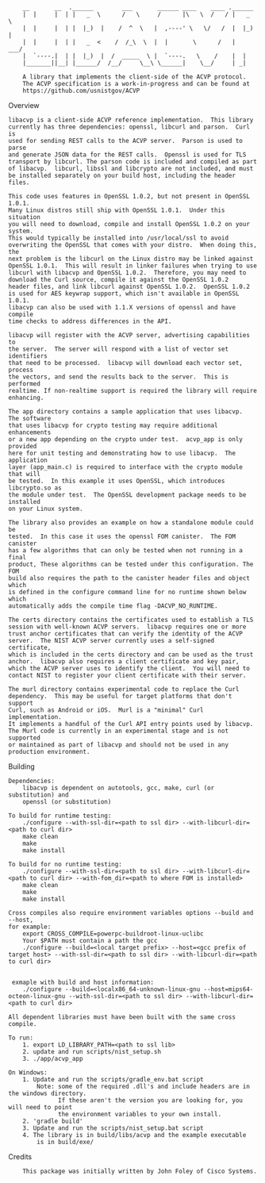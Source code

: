         __       __  .______        ___       ______ ____    ____ .______
        |  |     |  | |   _  \      /   \     /      |\   \  /   / |   _  \
        |  |     |  | |  |_)  |    /  ^  \   |  ,----' \   \/   /  |  |_)  |
        |  |     |  | |   _  <    /  /_\  \  |  |       \      /   |   ___/
        |  `----.|  | |  |_)  |  /  _____  \ |  `----.   \    /    |  |
        |_______||__| |______/  /__/     \__\ \______|    \__/     | _|   

        A library that implements the client-side of the ACVP protocol.
        The ACVP specification is a work-in-progress and can be found at
        https://github.com/usnistgov/ACVP


Overview

    libacvp is a client-side ACVP reference implementation.  This library 
    currently has three dependencies: openssl, libcurl and parson.  Curl is
    used for sending REST calls to the ACVP server.  Parson is used to parse
    and generate JSON data for the REST calls.  Openssl is used for TLS
    transport by libcurl. The parson code is included and compiled as part
    of libacvp.  libcurl, libssl and libcrypto are not included, and must
    be installed separately on your build host, including the header files.

    This code uses features in OpenSSL 1.0.2, but not present in OpenSSL 1.0.1.
    Many Linux distros still ship with OpenSSL 1.0.1.  Under this situation
    you will need to download, compile and install OpenSSL 1.0.2 on your system.
    This would typically be installed into /usr/local/ssl to avoid
    overwriting the OpenSSL that comes with your distro.  When doing this, the
    next problem is the libcurl on the Linux distro may be linked against
    OpenSSL 1.0.1.  This will result in linker failures when trying to use
    libcurl with libacvp and OpenSSL 1.0.2.  Therefore, you may need to
    download the Curl source, compile it against the OpenSSL 1.0.2
    header files, and link libcurl against OpenSSL 1.0.2.  OpenSSL 1.0.2
    is used for AES keywrap support, which isn't available in OpenSSL 1.0.1.
    libacvp can also be used with 1.1.X versions of openssl and have compile
    time checks to address differences in the API.

    libacvp will register with the ACVP server, advertising capabilities to
    the server.  The server will respond with a list of vector set identifiers
    that need to be processed.  libacvp will download each vector set, process
    the vectors, and send the results back to the server.  This is performed
    realtime. If non-realtime support is required the library will require
    enhancing.

    The app directory contains a sample application that uses libacvp.  The software
    that uses libacvp for crypto testing may require additional enhancements
    or a new app depending on the crypto under test.  acvp_app is only provided
    here for unit testing and demonstrating how to use libacvp.  The application
    layer (app_main.c) is required to interface with the crypto module that will
    be tested.  In this example it uses OpenSSL, which introduces libcrypto.so as
    the module under test.  The OpenSSL development package needs to be installed
    on your Linux system.

    The library also provides an example on how a standalone module could be
    tested.  In this case it uses the openssl FOM canister.  The FOM canister
    has a few algorithms that can only be tested when not running in a final
    product, These algorithms can be tested under this configuration. The FOM
    build also requires the path to the canister header files and object which
    is defined in the configure command line for no runtime shown below which
    automatically adds the compile time flag -DACVP_NO_RUNTIME.

    The certs directory contains the certificates used to establish a TLS
    session with well-known ACVP servers.  libacvp requires one or more
    trust anchor certificates that can verify the identity of the ACVP
    server.  The NIST ACVP server currently uses a self-signed certificate,
    which is included in the certs directory and can be used as the trust
    anchor.  libacvp also requires a client certificate and key pair,
    which the ACVP server uses to identify the client.  You will need to
    contact NIST to register your client certificate with their server.

    The murl directory contains experimental code to replace the Curl
    dependency.  This may be useful for target platforms that don't support
    Curl, such as Android or iOS.  Murl is a "minimal" Curl implementation.
    It implements a handful of the Curl API entry points used by libacvp.
    The Murl code is currently in an experimental stage and is not supported
    or maintained as part of libacvp and should not be used in any
    production environment.


Building

    Dependencies:
        libacvp is dependent on autotools, gcc, make, curl (or substitution) and
        openssl (or substitution)

    To build for runtime testing:
        ./configure --with-ssl-dir=<path to ssl dir> --with-libcurl-dir=<path to curl dir>
        make clean
        make
        make install

    To build for no runtime testing:
        ./configure --with-ssl-dir=<path to ssl dir> --with-libcurl-dir=<path to curl dir> --with-fom_dir=<path to where FOM is installed>
        make clean
        make
        make install

    Cross compiles also require environment variables options --build and --host, 
    for example:
        export CROSS_COMPILE=powerpc-buildroot-linux-uclibc
        Your $PATH must contain a path the gcc
        ./configure --build=<local target prefix> --host=<gcc prefix of target host> --with-ssl-dir=<path to ssl dir> --with-libcurl-dir=<path to curl dir>

  
     exmaple with build and host information:
        ./configure --build=<localx86_64-unknown-linux-gnu --host=mips64-octeon-linux-gnu --with-ssl-dir=<path to ssl dir> --with-libcurl-dir=<path to curl dir>

    All dependent libraries must have been built with the same cross compile.

    To run:
        1. export LD_LIBRARY_PATH=<path to ssl lib>
        2. update and run scripts/nist_setup.sh
        3. ./app/acvp_app

    On Windows:
        1. Update and run the scripts/gradle_env.bat script
            Note: some of the required .dll's and include headers are in the windows directory.
                  If these aren't the version you are looking for, you will need to point
                  the environment variables to your own install.
        2. 'gradle build'
        3. Update and run the scripts/nist_setup.bat script
        4. The library is in build/libs/acvp and the example executable
            is in build/exe/

Credits

        This package was initially written by John Foley of Cisco Systems.
